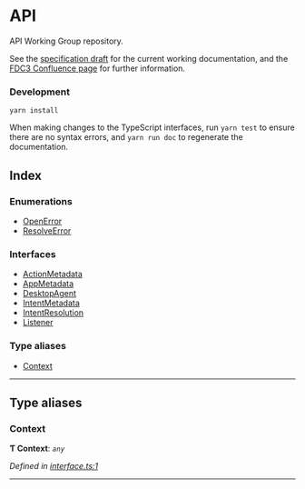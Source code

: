 
API
===

API Working Group repository.

See the [specification draft](/Specification-Draft.MD) for the current working documentation, and the [FDC3 Confluence page](https://finosfoundation.atlassian.net/wiki/spaces/FDC3) for further information.

### Development

```
yarn install
```

When making changes to the TypeScript interfaces, run `yarn test` to ensure there are no syntax errors, and `yarn run doc` to regenerate the documentation.

## Index

### Enumerations

* [OpenError](enums/openerror.md)
* [ResolveError](enums/resolveerror.md)

### Interfaces

* [ActionMetadata](interfaces/actionmetadata.md)
* [AppMetadata](interfaces/appmetadata.md)
* [DesktopAgent](interfaces/desktopagent.md)
* [IntentMetadata](interfaces/intentmetadata.md)
* [IntentResolution](interfaces/intentresolution.md)
* [Listener](interfaces/listener.md)

### Type aliases

* [Context](#context)

---

## Type aliases

<a id="context"></a>

###  Context

**Ƭ Context**: *`any`*

*Defined in [interface.ts:1](/src/interface.ts#L1)*

___

